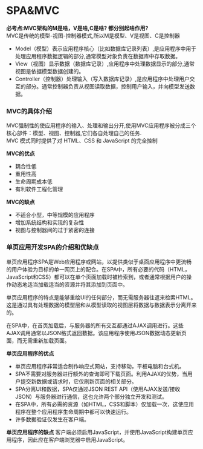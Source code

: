 # SPA&MVC

**必考点:MVC架构的M是啥，V是啥,C是啥? 都分别起啥作用?**  
MVC是传统的模型-视图-控制器模式,所以M是模型、V是视图、C是控制器
+ Model（模型）表示应用程序核心（比如数据库记录列表）,是应用程序中用于处理应用程序数据逻辑的部分,通常模型对象负责在数据库中存取数据。
+ View（视图）显示数据（数据库记录）,应用程序中处理数据显示的部分,通常视图是依据模型数据创建的。
+ Controller（控制器）处理输入（写入数据库记录）,是应用程序中处理用户交互的部分。通常控制器负责从视图读取数据，控制用户输入，并向模型发送数据。  
  
  
### MVC的具体介绍
MVC强制性的使应用程序的输入、处理和输出分开,使用MVC应用程序被分成三个核心部件：模型、视图、控制器,它们各自处理自己的任务.  
MVC 模式同时提供了对 HTML、CSS 和 JavaScript 的完全控制  

**MVC的优点**
+ 耦合性低
+ 重用性高
+ 生命周期成本低
+ 有利软件工程化管理  

**MVC的缺点**
+ 不适合小型，中等规模的应用程序
+ 增加系统结构和实现的复杂性
+ 视图与控制器间的过于紧密的连接


### 单页应用开发SPA的介绍和优缺点  
单页应用程序SPA是Web应用程序或网站，以提供类似于桌面应用程序中更流畅的用户体验为目标的单一网页上的配合。在SPA中，所有必要的代码（HTML，JavaScript和CSS）都可以在单个页面加载时被检索到，或者通常根据用户的操作动态地适当加载适当的资源并将其添加到页面中。  
  
单页应用程序的特点是能够重绘UI的任何部分，而无需服务器往返来检索HTML。这是通过具有处理数据的模型层和从模型读取的视图层将数据与数据表示分离开来的。  
  
在SPA中，在首页加载后，与服务器的所有交互都通过AJAX调用进行。这些AJAX调用通常以JSON格式返回数据。该应用程序使用JSON数据动态更新页面，而无需重新加载页面。  

**单页应用程序的优点**
+ 单页应用程序非常适合制作响应式网站，支持移动，平板电脑和台式机。
+ SPA不需要对服务器进行额外的查询即可下载页面。利用AJAX的优势，当用户提交新数据或请求时，它仅刷新页面的相关部分。
+ SPA分离UI和数据，SPA仅通过JSON REST API（使用AJAX发送/接收JSON）与服务器进行通信，这也允许两个部分独立开发和测试。
+ 在SPA中，所有必需的资源（如HTML，CSS和脚本）仅加载一次，这使应用程序在整个应用程序生命周期中都可以快速运行。
+ 许多数据验证仅发生在客户端。  
  
**单页应用程序的缺点**
客户端必须启用JavaScript，并使用JavaScript构建单页应用程序，因此应在客户端浏览器中启用JavaScript。
